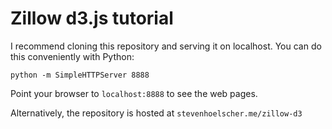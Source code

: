 # Zillow d3.js tutorial

I recommend cloning this repository and serving it on localhost. You can do this conveniently with Python:

` python -m SimpleHTTPServer 8888 `

Point your browser to ` localhost:8888 ` to see the web pages.

Alternatively, the repository is hosted at ` stevenhoelscher.me/zillow-d3 `
